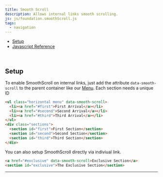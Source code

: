 ```yaml
---
title: Smooth Scroll
description: Allows internal links smooth scrolling.
js: js/foundation.smoothScroll.js
tags:
  - navigation
---
```


<ul class="menu vertical" data-smooth-scroll>
  <li><a href="#setup">Setup</a></li>
  <li><a href="#javascript-reference">Javascript Reference</a></li>
</ul>

<br>

## Setup

To enable SmoothScroll on internal links, just add the attribute `data-smooth-scroll` to the parent container like our [Menu](menu.html). Each section needs a unique ID

```html
<ul class="horizontal menu" data-smooth-scroll>
  <li><a href="#first">First Arrival</a></li>
  <li><a href="#second">Second Arrival</a></li>
  <li><a href="#third">Third Arrival</a></li>
</ul>
<div class="sections">
  <section id="first">First Section</section>
  <section id="second">Second Section</section>
  <section id="third">Third Section</section>
</div>
```

You can also setup SmoothScroll directly via indiviual link.

```html
<a href="#exclusive" data-smooth-scroll>Exclusive Section</a>
<section id="exclusive">The Exclusive Section</section>
```

---

